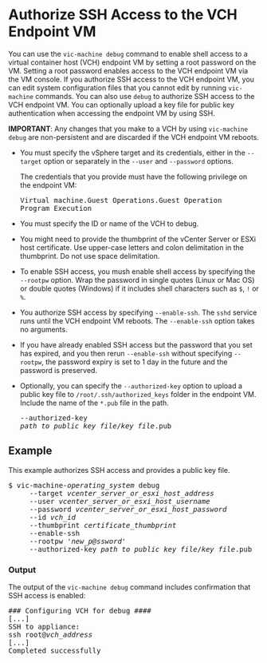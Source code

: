 # Authorize SSH Access to the VCH Endpoint VM #

You can use the `vic-machine debug` command to enable shell access to a virtual container host (VCH) endpoint VM by setting a root password on the VM. Setting a root password enables access to the VCH endpoint VM via the VM console. If you authorize SSH access to the VCH endpoint VM, you can edit system configuration files that you cannot edit by running `vic-machine` commands. You can also use `debug` to authorize SSH access to the VCH endpoint VM. You can optionally upload a key file for public key authentication when accessing the endpoint VM by using SSH. 

**IMPORTANT**: Any changes that you make to a VCH by using `vic-machine debug` are non-persistent and are discarded if the VCH endpoint VM reboots.

- You must specify the vSphere target and its credentials, either in the `--target` option or separately in the `--user` and `--password` options. 
      
    The credentials that you provide must have the following privilege on the endpoint VM:<pre>Virtual machine.Guest Operations.Guest Operation Program Execution</pre>
- You must specify the ID or name of the VCH to debug.
- You might need to provide the thumbprint of the vCenter Server or ESXi host certificate. Use upper-case letters and colon delimitation in the thumbprint. Do not use space delimitation.
- To enable SSH access, you mush enable shell access by specifying the `--rootpw` option. Wrap the password in single quotes (Linux or Mac OS) or double quotes (Windows) if it includes shell characters such as `$`, `!` or `%`.
- You authorize SSH access by specifying `--enable-ssh`. The `sshd` service runs until the VCH endpoint VM reboots. The `--enable-ssh` option takes no arguments. 
- If you have already enabled SSH access but the password that you set has expired, and you then rerun `--enable-ssh` without specifying `--rootpw`, the password expiry is set to 1 day in the future and the password is preserved.
- Optionally, you can specify the `--authorized-key` option to upload a public key file to `/root/.ssh/authorized_keys` folder in the endpoint VM. Include the name of the `*.pub` file in the path. <pre>--authorized-key <i>path_to_public_key_file</i>/<i>key_file</i>.pub</pre>


## Example ##

This example authorizes SSH access and provides a public key file.

<pre>$ vic-machine-<i>operating_system</i> debug
     --target <i>vcenter_server_or_esxi_host_address</i>
     --user <i>vcenter_server_or_esxi_host_username</i>
     --password <i>vcenter_server_or_esxi_host_password</i>
     --id <i>vch_id</i>
     --thumbprint <i>certificate_thumbprint</i>
     --enable-ssh
     --rootpw '<i>new_p@ssword</i>' 
     --authorized-key <i>path_to_public_key_file</i>/<i>key_file</i>.pub</pre>
  
### Output

The output of the `vic-machine debug` command includes confirmation that SSH access is enabled:

<pre>### Configuring VCH for debug ####
[...]
SSH to appliance:
ssh root@<i>vch_address</i>
[...]
Completed successfully</pre>   